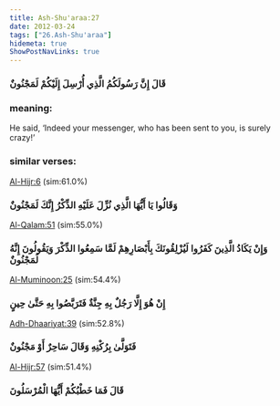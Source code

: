 ```yaml
---
title: Ash-Shu'araa:27
date: 2012-03-24
tags: ["26.Ash-Shu'araa"]
hidemeta: true 
ShowPostNavLinks: true 
---
```

### قَالَ إِنَّ رَسُولَكُمُ الَّذِي أُرْسِلَ إِلَيْكُمْ لَمَجْنُونٌ
### meaning: 
He said, ‘Indeed your messenger, who has been sent to you, is surely crazy!’
### similar verses: 

[Al-Hijr:6](/15/6) (sim:61.0%)

### وَقَالُوا يَا أَيُّهَا الَّذِي نُزِّلَ عَلَيْهِ الذِّكْرُ إِنَّكَ لَمَجْنُونٌ

[Al-Qalam:51](/68/51) (sim:55.0%)

### وَإِنْ يَكَادُ الَّذِينَ كَفَرُوا لَيُزْلِقُونَكَ بِأَبْصَارِهِمْ لَمَّا سَمِعُوا الذِّكْرَ وَيَقُولُونَ إِنَّهُ لَمَجْنُونٌ

[Al-Muminoon:25](/23/25) (sim:54.4%)

### إِنْ هُوَ إِلَّا رَجُلٌ بِهِ جِنَّةٌ فَتَرَبَّصُوا بِهِ حَتَّىٰ حِينٍ

[Adh-Dhaariyat:39](/51/39) (sim:52.8%)

### فَتَوَلَّىٰ بِرُكْنِهِ وَقَالَ سَاحِرٌ أَوْ مَجْنُونٌ

[Al-Hijr:57](/15/57) (sim:51.4%)

### قَالَ فَمَا خَطْبُكُمْ أَيُّهَا الْمُرْسَلُونَ
